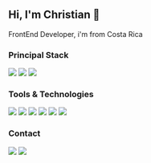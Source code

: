 ### 
<h2>Hi, I'm Christian 👋</h2>
<p>FrontEnd Developer, i'm from Costa Rica</p>

<h3>Principal Stack</h3> 
<p>
  <img src="https://img.shields.io/badge/HTML5-E34F26?style=for-the-badge&logo=html5&logoColor=white">
  <img src="https://img.shields.io/badge/CSS3-1572B6?style=for-the-badge&logo=css3&logoColor=white">
  <img src="https://img.shields.io/badge/JavaScript-F7DF1E?style=for-the-badge&logo=javascript&logoColor=black">
  <!-- <img src="https://img.shields.io/badge/React-20232A?style=for-the-badge&logo=react&logoColor=61DAFB">
  <img src="https://img.shields.io/badge/Angular-DD0031?style=for-the-badge&logo=angular&logoColor=white"> -->
</p>

<h3>Tools & Technologies</h3>
<p>
  <img src="https://img.shields.io/badge/Git-F05032?style=for-the-badge&logo=git&logoColor=white">
  <img src="https://img.shields.io/badge/GitHub-100000?style=for-the-badge&logo=github&logoColor=white">
  <img src="https://img.shields.io/badge/Notion-000000?style=for-the-badge&logo=notion&logoColor=white">
  <img src="https://img.shields.io/badge/Vercel-000000?style=for-the-badge&logo=vercel&logoColor=white">
  <img src="https://img.shields.io/badge/Visual%20Studio%20Code-0078d7.svg?style=for-the-badge&logo=visual-studio-code&logoColor=white">
  <img src="https://img.shields.io/badge/Figma-F24E1E?style=for-the-badge&logo=figma&logoColor=white">
</p>

<h3>Contact</h3>
<p>
  <a href="#"><img src="https://img.shields.io/badge/LinkedIn-0077B5?style=for-the-badge&logo=linkedin&logoColor=white"></a>
  <a href="#"><img src="https://img.shields.io/badge/Twitter-1DA1F2?style=for-the-badge&logo=twitter&logoColor=white"></a>
</p>
